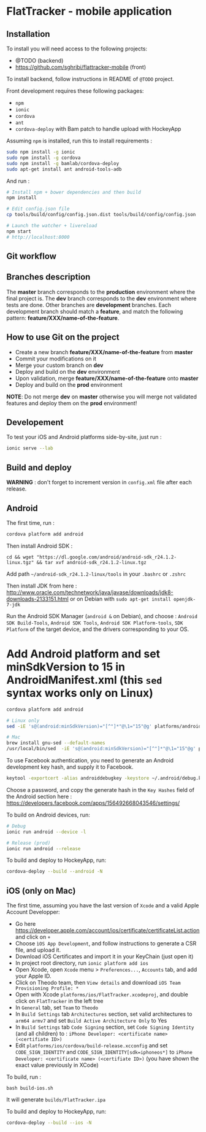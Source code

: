 # FlatTracker - mobile application

## Installation

To install you will need access to the following projects:

 * @TODO (backend)
 * https://github.com/sghribi/flattracker-mobile (front)
 
To install backend, follow instructions in README of `@TODO` project.

Front development requires these following packages:

 * `npm`
 * `ionic`
 * `cordova`
 * `ant`
 * `cordova-deploy` with Bam patch to handle upload with HockeyApp

Assuming `npm` is installed, run this to install requirements :

``` bash
sudo npm install -g ionic
sudo npm install -g cordova
sudo npm install -g bamlab/cordova-deploy
sudo apt-get install ant android-tools-adb
```

And run :

``` bash
# Install npm + bower dependencies and then build
npm install

# Edit config.json file
cp tools/build/config/config.json.dist tools/build/config/config.json

# Launch the watcher + livereload
npm start
# http://localhost:8000
```

## Git workflow

Branches description
--------------------

The **master** branch corresponds to the **production** environment where the final project is.
The **dev** branch corresponds to the **dev** environment where tests are done.
Other branches are **development** branches. Each development branch should match a **feature**, and match the following
pattern: **feature/XXX/name-of-the-feature**.

How to use Git on the project
-----------------------------

- Create a new branch **feature/XXX/name-of-the-feature** from **master**
- Commit your modifications on it
- Merge your custom branch on **dev**
- Deploy and build on the **dev** environment
- Upon validation, merge **feature/XXX/name-of-the-feature** onto **master**
- Deploy and build on the **prod** environment

**NOTE**: Do not merge **dev** on **master** otherwise you will merge not validated features and deploy them on
the **prod** environment!

## Developement

To test your iOS and Android platforms side-by-site, just run :

``` bash
ionic serve --lab
```

## Build and deploy

**WARNING** : don't forget to increment version in `config.xml` file after each release.

Android
-------

The first time, run :

``` bash
cordova platform add android
```

Then install Android SDK :

```
cd && wget "https://dl.google.com/android/android-sdk_r24.1.2-linux.tgz" && tar xvf android-sdk_r24.1.2-linux.tgz
```
Add path `~/android-sdk_r24.1.2-linux/tools` in your `.bashrc` or `.zshrc`

Then install JDK from here : http://www.oracle.com/technetwork/java/javase/downloads/jdk8-downloads-2133151.html or on Debian with `sudo apt-get install openjdk-7-jdk`

Run the Android SDK Manager (`android &` on Debian), and choose : `Android SDK Build-Tools`, `Android SDK Tools`, `Android SDK Platform-tools`, `SDK Platform` of the target device, and the drivers corresponding to your OS.

# Add Android platform and set minSdkVersion to 15 in AndroidManifest.xml (this `sed` syntax works only on Linux)

``` bash
cordova platform add android

# Linux only
sed -iE 's@(android:minSdkVersion)="[^"]*"@\1="15"@g' platforms/android/AndroidManifest.xml

# Mac
brew install gnu-sed --default-names
/usr/local/bin/sed  -iE 's@(android:minSdkVersion)="[^"]*"@\1="15"@g' platforms/android/AndroidManifest.xml
```

To use Facebook authentication, you need to generate an Android development key hash, and supply it to Facebook.

``` bash
keytool -exportcert -alias androiddebugkey -keystore ~/.android/debug.keystore | openssl sha1 -binary | openssl base64
```

Choose a password, and copy the generate hash in the `Key Hashes` field of the Android section here : https://developers.facebook.com/apps/156492668043546/settings/

To build on Android devices, run:

``` bash
# Debug
ionic run android --device -l

# Release (prod)
ionic run android --release
```

To build and deploy to HockeyApp, run:

``` bash
cordova-deploy --build --android -N
```

iOS (only on Mac)
-----------------

The first time, assuming you have the last version of `Xcode` and a valid Apple Account Developper:
 * Go here https://developer.apple.com/account/ios/certificate/certificateList.action and click on `+`
 * Choose `ìOS App Development`, and follow instructions to generate a CSR file, and upload it.
 * Download iOS Certificates and import it in your KeyChain (just open it)
 * In project root directory, run `ionic platform add ios`
 * Open Xcode, open `Xcode` menu > `Preferences...`, `Accounts` tab, and add your Apple ID.
 * Click on Theodo team, then `View details` and download `iOS Team Provisioning Profile: *`
 * Open with Xcode `platforms/ios/FlatTracker.xcodeproj`, and double click on `FlatTracker` in the left tree
  * In `General` tab, set `Team` to `Theodo`
  * In `Build Settings` tab `Architectures` section, set valid architectures to `arm64 armv7` and set `Build Active Architecture Only` to Yes
  * In `Build Settings` tab `Code Signing` section, set `Code Signing Identity` (and all children) to : `iPhone Developer: <certificate name> (<certifiate ID>)`
 * Edit `platforms/ios/cordova/build-release.xcconfig` and set `CODE_SIGN_IDENTITY` and `CODE_SIGN_IDENTITY[sdk=iphoneos*]` to `iPhone Developer: <certificate name> (<certifiate ID>)` (you have shown the exact value previously in XCode)

To build, run :
```
bash build-ios.sh
```
It will generate `builds/FlatTracker.ipa`

To build and deploy to HockeyApp, run:

``` bash
cordova-deploy --build --ios -N
```
